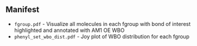 ## Manifest

* `fgroup.pdf` - Visualize all molecules in each fgroup with bond of interest highlighted and annotated with AM1 OE WBO 
* `phenyl_set_wbo_dist.pdf` - Joy plot of WBO distribution for each fgroup
